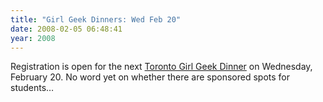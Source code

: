 ```yaml
---
title: "Girl Geek Dinners: Wed Feb 20"
date: 2008-02-05 06:48:41
year: 2008
---
```

Registration is open for the next <a href="http://www.torontogirlgeekdinners.ca/2008/01/february-girl-geek-dinner-with-ali-de.html">Toronto Girl Geek Dinner</a> on Wednesday, February 20.  No word yet on whether there are sponsored spots for students…
